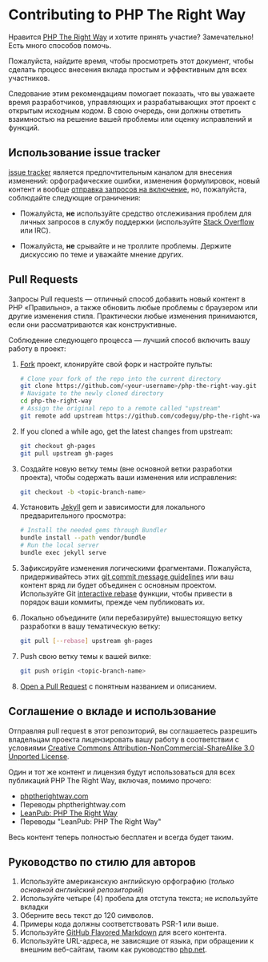 # Contributing to PHP The Right Way

Нравится [PHP The Right Way](http://phptherightway.com) и хотите принять участие?
Замечательно! Есть много способов помочь.

Пожалуйста, найдите время, чтобы просмотреть этот документ, чтобы сделать процесс
внесения вклада простым и эффективным для всех участников.

Следование этим рекомендациям помогает показать, что вы уважаете время разработчиков,
управляющих и разрабатывающих этот проект с открытым исходным кодом. В свою очередь,
они должны ответить взаимностью на решение вашей проблемы или оценку исправлений
и функций.

## Использование issue tracker

[issue tracker](https://github.com/codeguy/php-the-right-way/issues) является
предпочтительным каналом для внесения изменений: орфографические ошибки, изменения
формулировок, новый контент и вообще [отправка запросов на включение](#pull-requests),
но, пожалуйста, соблюдайте следующие ограничения:

* Пожалуйста, **не** используйте средство отслеживания проблем для личных запросов
в службу поддержки (используйте [Stack Overflow](http://stackoverflow.com/questions/tagged/php) или IRC).

* Пожалуйста, **не** срывайте и не троллите проблемы. Держите дискуссию по теме
и уважайте мнение других.

## Pull Requests

Запросы Pull requests — отличный способ добавить новый контент в PHP «Правильно»,
а также обновить любые проблемы с браузером или другие изменения стиля.
Практически любые изменения принимаются, если они рассматриваются как конструктивные.

Соблюдение следующего процесса — лучший способ включить вашу работу в проект:

1. [Fork](http://help.github.com/fork-a-repo/) проект, клонируйте свой форк и
настройте пульты:

   ```bash
   # Clone your fork of the repo into the current directory
   git clone https://github.com/<your-username>/php-the-right-way.git
   # Navigate to the newly cloned directory
   cd php-the-right-way
   # Assign the original repo to a remote called "upstream"
   git remote add upstream https://github.com/codeguy/php-the-right-way.git
   ```

2. If you cloned a while ago, get the latest changes from upstream:

   ```bash
   git checkout gh-pages
   git pull upstream gh-pages
   ```

3. Создайте новую ветку темы (вне основной ветки разработки проекта), чтобы
содержать ваши изменения или исправления:

   ```bash
   git checkout -b <topic-branch-name>
   ```

4. Установить [Jekyll](https://github.com/jekyll/jekyll/) gem и зависимости для локального предварительного просмотра:

    ```bash
    # Install the needed gems through Bundler
    bundle install --path vendor/bundle
    # Run the local server
    bundle exec jekyll serve
    ```

5. Зафиксируйте изменения логическими фрагментами. Пожалуйста, придерживайтесь этих [git commit
   message guidelines](http://tbaggery.com/2008/04/19/a-note-about-git-commit-messages.html)
   или ваш контент вряд ли будет объединен с основным проектом. Используйте Git
   [interactive rebase](https://help.github.com/articles/about-git-rebase/)
   функции, чтобы привести в порядок ваши коммиты, прежде чем публиковать их.

6. Локально объедините (или перебазируйте) вышестоящую ветку разработки в вашу тематическую ветку:

   ```bash
   git pull [--rebase] upstream gh-pages
   ```

7. Push свою ветку темы к вашей вилке:

   ```bash
   git push origin <topic-branch-name>
   ```

8. [Open a Pull Request](https://help.github.com/articles/using-pull-requests/)
    с понятным названием и описанием.

## Соглашение о вкладе и использование

Отправляя pull request в этот репозиторий, вы соглашаетесь разрешить владельцам проекта лицензировать вашу работу в
соответствии с условиями [Creative Commons Attribution-NonCommercial-ShareAlike
3.0 Unported License](http://creativecommons.org/licenses/by-nc-sa/3.0/).

Один и тот же контент и лицензия будут использоваться для всех публикаций PHP The Right Way, включая, помимо прочего:

* [phptherightway.com](http://phptherightway.com)
* Переводы phptherightway.com
* [LeanPub: PHP The Right Way](https://leanpub.com/phptherightway/)
* Переводы "LeanPub: PHP The Right Way"

Весь контент теперь полностью бесплатен и всегда будет таким.

## Руководство по стилю для авторов

1. Используйте американскую английскую орфографию (*только основной английский репозиторий*)
2. Используйте четыре (4) пробела для отступа текста; не используйте вкладки
3. Оберните весь текст до 120 символов.
4. Примеры кода должны соответствовать PSR-1 или выше.
5. Используйте [GitHub Flavored Markdown](https://github.github.com/gfm/) для всего контента.
6. Используйте URL-адреса, не зависящие от языка, при обращении к внешним веб-сайтам, таким как руководство [php.net](https://www.php.net/urlhowto.php).
